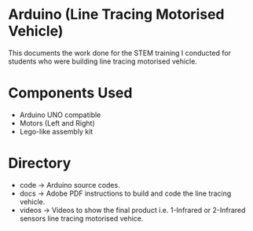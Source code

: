 # Arduino (Line Tracing Motorised Vehicle)

This documents the work done for the STEM training I conducted for students who were building line tracing motorised vehicle.

# Components Used
- Arduino UNO compatible
- Motors (Left and Right)
- Lego-like assembly kit

# Directory
- code   -> Arduino source codes. 
- docs   -> Adobe PDF instructions to build and code the line tracing vehicle.
- videos -> Videos to show the final product i.e. 1-Infrared or 2-Infrared sensors line tracing motorised vehice.
